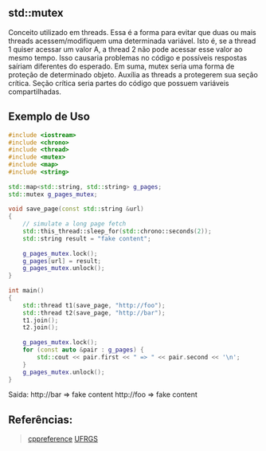 ## std::mutex

Conceito utilizado em threads. Essa é a forma para evitar que duas ou mais threads acessem/modifiquem uma determinada variável. Isto é, se a thread 1 quiser acessar um valor A, a thread 2 não pode acessar esse valor ao mesmo tempo. Isso causaria problemas no código e possíveis respostas saíriam diferentes do esperado.
Em suma, mutex seria uma forma de proteção de determinado objeto. Auxília as threads a protegerem sua seção crítica.
Seção crítica seria partes do código que possuem variáveis compartilhadas.

## Exemplo de Uso
```c++
#include <iostream>
#include <chrono>
#include <thread>
#include <mutex>
#include <map>
#include <string>
 
std::map<std::string, std::string> g_pages;
std::mutex g_pages_mutex;
 
void save_page(const std::string &url)
{
    // simulate a long page fetch
    std::this_thread::sleep_for(std::chrono::seconds(2));
    std::string result = "fake content";
 
    g_pages_mutex.lock();
    g_pages[url] = result;
    g_pages_mutex.unlock();
}
 
int main() 
{
    std::thread t1(save_page, "http://foo");
    std::thread t2(save_page, "http://bar");
    t1.join();
    t2.join();
 
    g_pages_mutex.lock();
    for (const auto &pair : g_pages) {
        std::cout << pair.first << " => " << pair.second << '\n';
    }
    g_pages_mutex.unlock();
}
```
Saida:
http://bar => fake content
http://foo => fake content

## Referências:
>[cppreference](http://pt.cppreference.com/w/cpp/thread/mutex)
>[UFRGS](ftp://ftp.inf.ufrgs.br/pub/geyer/SOII/slides/SlidesAlunos/ProvasSemestresAnteriores/ProvaP1-2010-2/PC-aula07-secaoCritica-v19-mac-ago2010.pdf)
